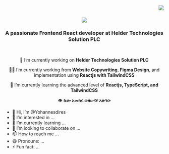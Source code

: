 
<img align="right" src="https://visitor-badge.laobi.icu/badge?page_id=Yohannesdires.Yohannesdires" />

<h1 align="center">
    <img src="https://readme-typing-svg.herokuapp.com/?font=OpenSans&size=37&center=true&vCenter=true&width=500&height=70&duration=5000&lines=Hi+There!+👋;+I'm+Yohannis+Dires!;" />
</h1>

<h3 align="center">A passionate Frontend React developer at <span color="blue"> Helder Technologies Solution PLC</span> </h3>

<br/>



<div align="center">
 
 🔭 I’m currently working on **Helder Technologies Solution PLC**

👨‍💻 I’m  currently working from **Website Copywriting**, **Figma Design**, and implementation using **Reactjs with TailwindCSS**
 
 🌱 I’m currently learning the advanced level of **Reactjs, TypeScript, and TailwindCSS**

 
 👁 **ኩሎ አመክሩ ወዘሠናየ አጽንዑ**

 </div>


















- 👋 Hi, I’m @Yohannesdires
- 👀 I’m interested in ...
- 🌱 I’m currently learning ...
- 💞️ I’m looking to collaborate on ...
- 📫 How to reach me ...
- 😄 Pronouns: ...
- ⚡ Fun fact: ...

<!---
Yohannesdires/Yohannesdires is a ✨ special ✨ repository because its `README.md` (this file) appears on your GitHub profile.
You can click the Preview link to take a look at your changes.
--->
